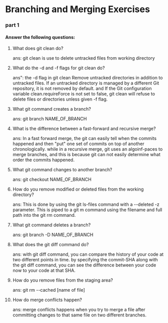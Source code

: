 # Branching and Merging Exercises

### part 1

#### Answer the following questions:

1. What does git clean do?

    ans: git clean is use to delete untracked files from working directory

2. What do the -d and -f flags for git clean do?

    ans": the -d flag in git clean Remove untracked directories in addition to untracked files. If an untracked directory is managed by a different Git repository, it is not removed by default. and If the Git configuration variable clean.requireForce is not set to false, git clean will refuse to delete files or directories unless given -f flag.

3. What git command creates a branch?

    ans: git branch NAME_OF_BRANCH

4. What is the difference between a fast-forward and recursive merge?

    ans: In a fast forward merge, the git can easily tell when the commits happened and then "put" one set of commits on top of another chronologically. while in a recursive merge, git uses an algoinf-paces to merge branches, and this is because git can not easily determine what order the commits happened.

5. What git command changes to another branch?

    ans: git checkout NAME_OF_BRANCH

6. How do you remove modified or deleted files from the working directory?

    ans: This is done by using the git ls-files command with a --deleted -z parameter. This is piped to a git m command using the filename and full path into the git rm command.

7. What git command deletes a branch?

    ans: git branch -D NAME_OF_BRANCH

8. What does the git diff command do?

    ans: with git diff command, you can compare the history of your code at two different points in time. by specifying the commit-SHA along with the git diff command, you can see the difference between your code now to your code at that SHA.

9. How do you remove files from the staging area?

    ans: git rm --cached [name of file]

10. How do merge conflicts happen?

    ans: merge conflicts happens when you try to merge a file after committing changes to that same file on two different branches. 
